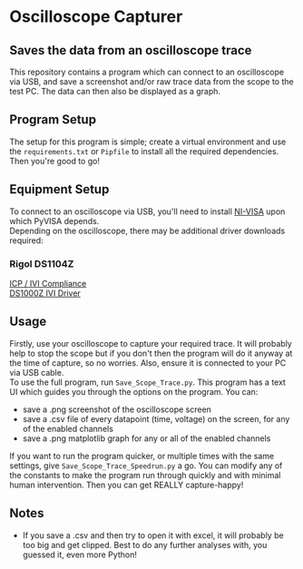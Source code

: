 # Oscilloscope Capturer
## Saves the data from an oscilloscope trace
This repository contains a program which can connect to an oscilloscope via USB, and save a screenshot and/or raw trace data from the scope to the test PC. The data can then also be displayed as a graph.

## Program Setup
The setup for this program is simple; create a virtual environment and use the `requirements.txt` or `Pipfile` to install all the required dependencies. Then you're good to go!

## Equipment Setup
To connect to an oscilloscope via USB, you'll need to install [NI-VISA](https://www.ni.com/en-gb/support/downloads/drivers/download/packaged.ni-visa.442805.html) upon which PyVISA depends.  
Depending on the oscilloscope, there may be additional driver downloads required:
### Rigol DS1104Z
[ICP / IVI Compliance](https://www.ni.com/en-gb/support/downloads/drivers/download/packaged.ivi-compliance-package.409836.html)  
[DS1000Z IVI Driver](https://www.rigolna.com/download/)

## Usage
Firstly, use your oscilloscope to capture your required trace. It will probably help to stop the scope but if you don't then the program will do it anyway at the time of capture, so no worries. Also, ensure it is connected to your PC via USB cable.  
To use the full program, run `Save_Scope_Trace.py`. This program has a text UI which guides you through the options on the program. You can:
- save a .png screenshot of the oscilloscope screen
- save a .csv file of every datapoint (time, voltage) on the screen, for any of the enabled channels
- save a .png matplotlib graph for any or all of the enabled channels

If you want to run the program quicker, or multiple times with the same settings, give `Save_Scope_Trace_Speedrun.py` a go. You can modify any of the constants to make the program run through quickly and with minimal human intervention. Then you can get REALLY capture-happy!

## Notes
- If you save a .csv and then try to open it with excel, it will probably be too big and get clipped. Best to do any further analyses with, you guessed it, even more Python!

